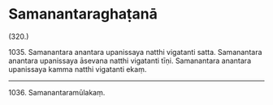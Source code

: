 

# Samanantaraghaṭanā







(320.)

1035\. Samanantara anantara upanissaya natthi vigatanti satta. Samanantara anantara upanissaya āsevana natthi vigatanti tīṇi. Samanantara anantara upanissaya kamma natthi vigatanti ekaṃ.

---

1036\. Samanantaramūlakaṃ.





